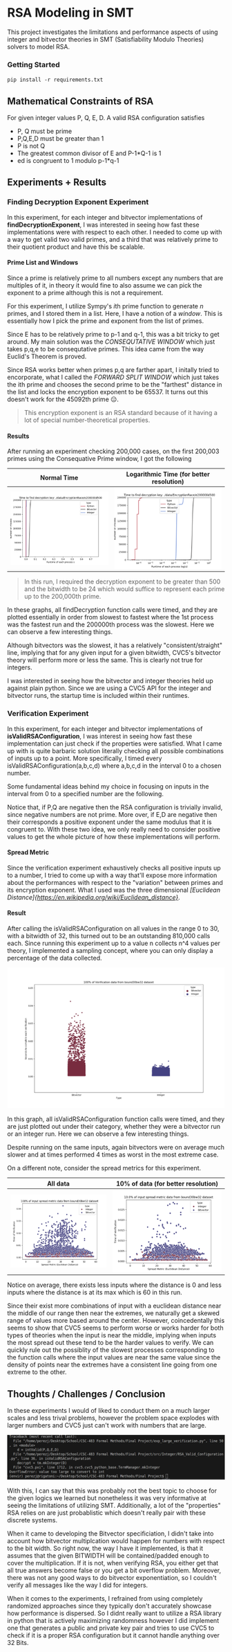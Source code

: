 # RSA Modeling in SMT

This project investigates the limitations and performance aspects of using integer and bitvector theories in SMT (Satisfiability Modulo Theories) solvers to model RSA. 


###  Getting Started

    pip install -r requirements.txt 

## Mathematical Constraints of RSA

For given integer values P, Q, E, D. A valid RSA configuration satisfies

- P, Q must be prime
- P,Q,E,D must be greater than 1
- P is not Q
- The greatest common divisor of E and P-1*Q-1 is 1
- ed is congruent to 1 modulo p-1*q-1


## Experiments + Results

### Finding Decryption Exponent Experiment

In this experiment, for each integer and bitvector implementations of **findDecryptionExponent**, I was interested in seeing how fast these implementations were with respect to each other. I needed to come up with a way to get valid two valid primes, and a third that was relatively prime to their quotient product and have this be scalable.

#### Prime List and Windows

Since a prime is relatively prime to all numbers except any numbers that are multiples of it, in theory it would fine to also assume we can pick the exponent to a prime although this is not a requirement.

For this experiment, I utilize Sympy's *i*th prime function to generate *n* primes, and I stored them in a list. Here, I have a notion of a *window*. This is essentially how I pick the prime and exponent from the list of primes.

Since E has to be relatively prime to p-1 and q-1, this was a bit tricky to get around. My main solution was the *CONSEQUTATIVE WINDOW* which just takes p,q,e to be consequtative primes. This idea came from the way Euclid's Theorem is proved.

Since RSA works better when primes p,q are farther apart, I initally tried to encorporate, what I called the *FORWARD SPLIT WINDOW* which just takes the ith prime and chooses the second prime to be the "farthest" distance in the list and locks the encryption exponent to be 65537. It turns out this doesn't work for the 45092th prime :expressionless:.

> This encryption exponent is an RSA standard because of it having a lot of special number-theoretical properties.

#### Results

After running an experiment checking 200,000 cases, on the first 200,003 primes using the Consequative Prime window, I got the following


Normal Time            |  Logarithmic Time (for better resolution)
:-------------------------:|:-------------------------:
![Image Of Decryption Speed](./images/plots/decryption_speed.png)  |  ![Image Of Decryption Speed in log](./images/plots/log_decryption_speed.png)
> In this run, I required the decryption exponent to be greater than 500 and the bitwidth to be 24 which would suffice to represent each prime up to the 200,000th prime.  


In these graphs, all findDecryption function calls were timed, and they are plotted essentially in order from slowest to fastest where the 1st process was the fastest run and the 200000th process was the slowest. Here we can observe a few interesting things. 

Although bitvectors was the slowest, it has a relatively "consistent/straight" line, implying that for any given input for a given bitwidth, CVC5's bitvector theory will perform more or less the same.  This is clearly not true for integers.

I was interested in seeing how the bitvector and integer theories held up against plain python. Since we are using a CVC5 API for the integer and bitvector runs, the startup time is included within their runtimes.


### Verification Experiment
In this experiment, for each integer and bitvector implementations of **isValidRSAConfiguration**, I was interest in seeing how fast these implementation can just check if the properties were satisfied. What I came up with is quite barbaric solution literally checking all possible combinations of inputs up to a point. More specifically, I timed every isValidRSAConfiguration(a,b,c,d) where a,b,c,d in the interval 0 to a chosen number.

Some fundamental ideas behind my choice in focusing on inputs in the interval from 0 to a specified number are the following.

Notice that, if P,Q are negative then the RSA configuration is trivially invalid, since negative numbers are not prime. More over, if E,D are negative then their corresponds a positive exponent under the same modulus that it is congruent to. With these two idea, we only really need to consider positive values to get the whole picture of how these implementations will perform.

#### Spread Metric

Since the verification experiment exhaustively checks all positive inputs up to a number, I tried to come up with a way that'll expose more information about the performances with respect to the "variation" between primes and its encryption exponent. What I used was the three dimensional *[Euclidean Distance]{https://en.wikipedia.org/wiki/Euclidean_distance}*. 

#### Result

After calling the isValidRSAConfiguration on all values in the range 0 to 30, with a bitwidth of 32, this turned out to be an outstanding 810,000 calls each. Since running this experiment up to a value n collects n^4 values per theory, I implemented a sampling concept, where you can only display a percentage of the data collected.

![Image Of all inputs](./images/plots/all_inputs_0_30_spreads.png)

In this graph, all isValidRSAConfiguration function calls were timed, and they are just plotted out under their category, whether they were a bitvector run or an integer run. Here we can observe a few interesting things. 

Despite running on the same inputs, again bitvectors were on average much slower and at times performed 4 times as worst in the most extreme case. 


On a different note, consider the spread metrics for this experiment.

All data           |  10% of data (for better resolution)
:-------------------------:|:-------------------------:
![Image Of all inputs scattered](./images/plots/100p_input_spread.png)  |  ![Image Of all inputs scattered](./images/plots/10p_input_spread.png)




Notice on average, there exists less inputs where the distance is 0 and less inputs where the distance is at its max which is 60 in this run.

Since their exist more combinations of input with a euclidean distance near the middle of our range then near the extremes, we naturally get a skewed range of values more based around the center. However, coincedentally this seems to show that CVC5 seems to perform worse or works harder for both types of theories when the input is near the middle, implying when inputs the most spread out these tend to be the harder values to verify. We can quickly  rule out the possiblity of the slowest processes corresponding to the function calls where the input values are near the same value since the density of points near the extremes have a consistent line going from one extreme to the other. 

##  Thoughts / Challenges / Conclusion

In these experiments I would of liked to conduct them on a much larger scales and less trival problems, however the problem space explodes with larger numbers and CVC5 just can't work with numbers that are large.

![Integer Overflow](./images/core/integerOverflow.png) 

With this, I can say that this was probably not the best topic to choose for the given logics we learned but nonetheless it was very informative at seeing the limitations of utilizing SMT. Additionally, a lot of the "properties" RSA relies on are just probablistic which doesn't really pair with these discrete systems.

When it came to developing the Bitvector specificiation, I didn't take into account how bitvector multiplcation would happen for numbers with respect to the bit width. So right now, the way I have it implemented, is that it assumes that the given BITWIDTH will be contained/padded enough to cover the multiplication. If it is not, when verifying RSA, you either get that all true answers become false or you get a bit overflow problem. Moreover, there was not any good ways to do bitvector exponentiation, so I couldn't verify all messages like the way I did for integers.  

When it comes to the experiments, I refrained from using completely randomized approaches since they typically don't accurately showcase how performance is dispersed. So I didnt really want to utilize a RSA library in python that is actively maximizing randomness however I did implement one that generates a public and private key pair and tries to use CVC5 to check if it is a proper RSA configuration but it cannot handle anything over 32 Bits.
